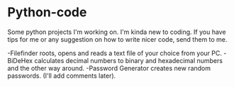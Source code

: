 # Python-code
Some python projects I'm working on.
I'm kinda new to coding.
If you have tips for me or any suggestion on how to write nicer code, send them to me.

-Filefinder roots, opens and reads a text file of your choice from your PC.
-BiDeHex calculates decimal numbers to binary and hexadecimal numbers and the other way around.
-Password Generator creates new random passwords.
(I'll add comments later).

